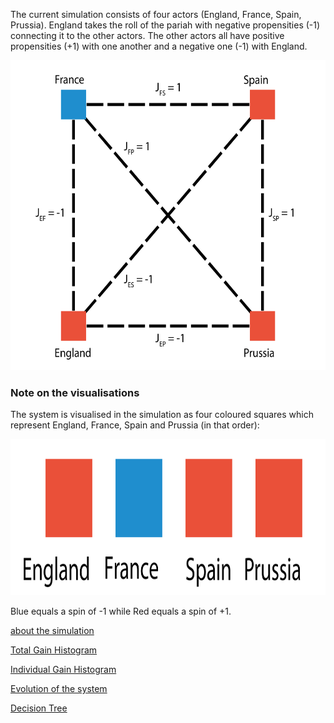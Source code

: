 The current simulation consists of four actors (England, France, Spain, Prussia).
England takes the roll of the pariah with negative propensities (-1) connecting it to the other actors.
The other actors all have positive propensities (+1) with one another and a negative one (-1) with England.

<img src="Sim_Sim.png" alt="Start" height="496.2" width="590.6"/>

### Note on the visualisations
The system is visualised in the simulation as four coloured squares which represent England, France, Spain and Prussia (in that order):

<img src="Sim_Sim 2.png" alt="test" height="250" width="800"/>

Blue equals a spin of -1 while Red equals a spin of +1.

<a href="about/more_information">about the simulation</a>

<a href="DegeneracyData/Total/GainHist.html">Total Gain Histogram</a>

<a href="DegeneracyData/Individual/IndividualGainHist.html">Individual Gain Histogram</a>

<a href="EvolutionData/Evolution.html">Evolution of the system</a>

<a href="TreeData/Tree.html">Decision Tree</a>
